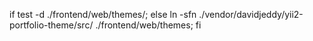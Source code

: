 if test -d ./frontend/web/themes/;
else ln -sfn ./vendor/davidjeddy/yii2-portfolio-theme/src/ ./frontend/web/themes;
fi